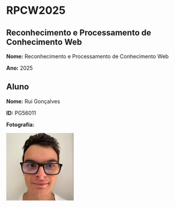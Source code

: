 # RPCW2025

## Reconhecimento e Processamento de Conhecimento Web

**Nome:** Reconhecimento e Processamento de Conhecimento Web

**Ano:** 2025

## Aluno

**Nome:** Rui Gonçalves

**ID:** PG56011

**Fotografia:**

![Foto do Aluno](foto.png)
